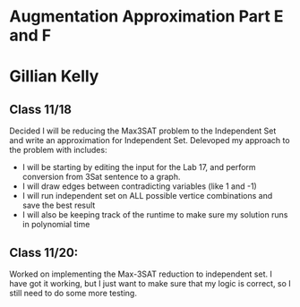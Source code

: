 # Augmentation Approximation Part E and F 
# Gillian Kelly

## Class 11/18
Decided I will be reducing the Max3SAT problem to the Independent Set and write an approximation for Independent Set. 
Delevoped my approach to the problem with includes:
- I will be starting by editing the input for the Lab 17, and perform conversion from 3Sat sentence to a graph.
- I will draw edges between contradicting variables (like 1 and -1)
- I will run independent set on ALL possible vertice combinations and save the best result 
- I will also be keeping track of the runtime to make sure my solution runs in polynomial time 

## Class 11/20:
Worked on implementing the Max-3SAT reduction to independent set. I have got it working, but I just want to make sure that my logic
is correct, so I still need to do some more testing.